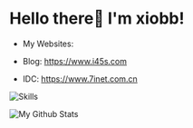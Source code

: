 <p align="center">
<h1>Hello there👋 I'm xiobb!</h1>
</p>

 - My Websites: 
 
  - Blog: https://www.i45s.com
   
  - IDC: https://www.7inet.com.cn


![Skills](https://skillicons.dev/icons?i=windows,vscode,php,dotnet,nodejs,express,html,css,js,vue,nuxt,react,electron,vite,markdown&theme=light)

![My Github Stats](https://github-readme-stats.vercel.app/api?username=yellowface233&hide=[%22issues%22]&show_icons=true)
